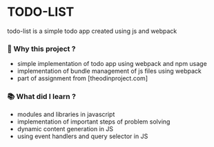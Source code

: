 # TODO-LIST

todo-list is a simple todo app created using js and webpack

### 👋 Why this project ?

- simple implementation of todo app using webpack and npm usage
- implementation of bundle management of js files using webpack
- part of assignment from [theodinproject.com]

### 📚 What did I learn ?

- modules and libraries in javascript
- implementation of important steps of problem solving
- dynamic content generation in JS
- using event handlers and query selector in JS


